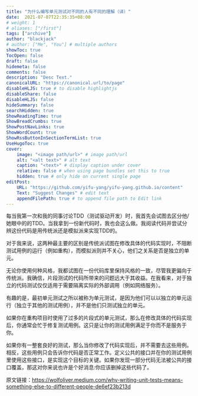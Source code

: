 ```yaml
---
title: "为什么编写单元测试对不同的人有不同的理解（译）"
date:  2021-07-07T22:35:35+08:00
# weight: 1
# aliases: ["/first"]
tags: ["archive"]
author: "blackjack"
# author: ["Me", "You"] # multiple authors
showToc: true
TocOpen: false
draft: false
hidemeta: false
comments: false
description: "Desc Text."
canonicalURL: "https://canonical.url/to/page"
disableHLJS: true # to disable highlightjs
disableShare: false
disableHLJS: false
hideSummary: false
searchHidden: true
ShowReadingTime: true
ShowBreadCrumbs: true
ShowPostNavLinks: true
ShowWordCount: true
ShowRssButtonInSectionTermList: true
UseHugoToc: true
cover:
    image: "<image path/url>" # image path/url
    alt: "<alt text>" # alt text
    caption: "<text>" # display caption under cover
    relative: false # when using page bundles set this to true
    hidden: true # only hide on current single page
editPost:
    URL: "https://github.com/yifu-yang/yifu-yang.github.io/content"
    Text: "Suggest Changes" # edit text
    appendFilePath: true # to append file path to Edit link
---
```


每当我第一次和我的同事讨论TDD（测试驱动开发）时，我首先会试图去区分他/她眼中的的TDD。当我拿到一份新代码时，我也会这么做。我阅读代码并尝试分辨这份代码是用传统派还是模拟派来实现TDD的。



对于我来说，这两种最主要的区别是传统派试图在修改具体的代码实现时，不阻断测试用例的运行（例如重构），而模拟派则并不关心，他们之关系是否是独立的单元。



无论你使用何种风格，我都试图在一份代码库里保持风格的一致，尽管我更偏向于传统派。我确信，片段测试的代码所带来的问题远大于其收益。在我看来，对于独立的代码测试仅仅适用于需要隔离实际的外部调用（例如网络服务）。



有趣的是，最初单元测试之所以被称为单元测试，是因为他们可以以独立的单元运行（独立于其他的测试用例），并不是他们只测试独立的单元。



如果你在重构项目时使用了过多的片段式的单元测试，那么在修改具体的代码实现后，你通常会忙于修复测试用例。这只是让你的测试用例满足于你而不是服务于你。



如果你有一整套良好的测试，那么当你修改了代码实现后，并不需要去这些用例。相反，这些用例只会告诉你代码是否正常工作。定义公共的接口并在你的测试用例里使用这些接口，是实现这个目标的关键。如果你发现一部分代码无法被公共的接口覆盖，那这对你来说也许是个好消息:你应该删掉这些代码了。

原文链接：https://wolfoliver.medium.com/why-writing-unit-tests-means-something-else-to-different-people-de6ef23b213d
